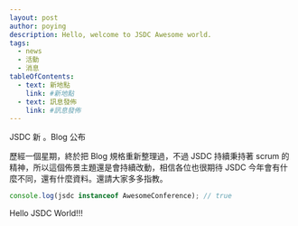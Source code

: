 ```yaml
---
layout: post
author: poying
description: Hello, welcome to JSDC Awesome world.
tags:
  - news
  - 活動
  - 消息
tableOfContents:
  - text: 新地點
    link: #新地點
  - text: 訊息發佈
    link: #訊息發佈
---
```


JSDC 新 。Blog 公布

歷經一個星期，終於把 Blog 規格重新整理過，不過 JSDC 持續秉持著 scrum 的精神，所以這個佈景主題還是會持續改動，相信各位也很期待 JSDC 今年會有什麼不同，還有什麼資料。還請大家多多指教。

```javascript
console.log(jsdc instanceof AwesomeConference); // true
```

Hello JSDC World!!!
